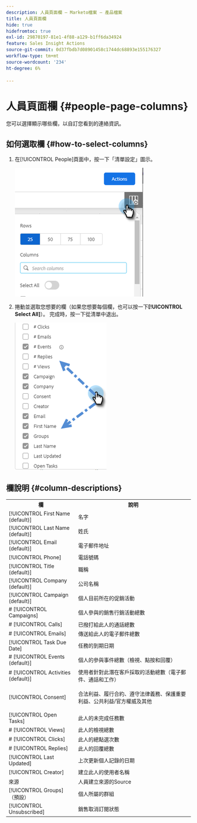 ```yaml
---
description: 人員頁面欄 — Marketo檔案 — 產品檔案
title: 人員頁面欄
hide: true
hidefromtoc: true
exl-id: 29870197-81e1-4f88-a129-b1ff6da34924
feature: Sales Insight Actions
source-git-commit: 0d37fbdb7d08901458c1744dc68893e155176327
workflow-type: tm+mt
source-wordcount: '234'
ht-degree: 6%

---
```


# 人員頁面欄 {#people-page-columns}

您可以選擇顯示哪些欄，以自訂您看到的連絡資訊。

## 如何選取欄 {#how-to-select-columns}

1. 在[!UICONTROL People]頁面中，按一下「清單設定」圖示。

   ![](assets/people-page-columns-1.png)

1. 捲動並選取您想要的欄（如果您想要每個欄，也可以按一下&#x200B;**[!UICONTROL Select All]**）。 完成時，按一下從清單中退出。

   ![](assets/people-page-columns-2.png)

## 欄說明 {#column-descriptions}

<table> 
 <colgroup> 
  <col> 
  <col> 
 </colgroup> 
 <tbody> 
  <tr> 
   <th>欄</th> 
   <th>說明</th> 
  </tr> 
  <tr> 
   <td>[!UICONTROL First Name (default)]</td> 
   <td>名字</td> 
  </tr> 
  <tr> 
   <td>[!UICONTROL Last Name (default)]</td> 
   <td>姓氏</td> 
  </tr> 
  <tr> 
   <td colspan="1">[!UICONTROL Email (default)]</td> 
   <td colspan="1">電子郵件地址</td> 
  </tr> 
  <tr> 
   <td colspan="1">[!UICONTROL Phone]</td> 
   <td colspan="1">電話號碼</td> 
  </tr> 
  <tr> 
   <td colspan="1">[!UICONTROL Title (default)]</td> 
   <td colspan="1">職稱</td> 
  </tr> 
  <tr> 
   <td>[!UICONTROL Company (default)]</td> 
   <td>公司名稱</td> 
  </tr> 
  <tr> 
   <td>[!UICONTROL Campaign (default)]</td> 
   <td>個人目前所在的促銷活動</td> 
  </tr> 
  <tr> 
   <td># [!UICONTROL Campaigns]</td> 
   <td>個人參與的銷售行銷活動總數</td> 
  </tr> 
  <tr> 
   <td># [!UICONTROL Calls]</td> 
   <td>已撥打給此人的通話總數</td> 
  </tr> 
  <tr> 
   <td># [!UICONTROL Emails]</td> 
   <td>傳送給此人的電子郵件總數</td> 
  </tr> 
  <tr> 
   <td>[!UICONTROL Task Due Date]</td> 
   <td>任務的到期日期</td> 
  </tr> 
  <tr> 
   <td># [!UICONTROL Events (default)]</td> 
   <td>個人的參與事件總數（檢視、點按和回覆）</td> 
  </tr> 
  <tr> 
   <td># [!UICONTROL Activities (default)]</td> 
   <td>使用者針對此潛在客戶採取的活動總數（電子郵件、通話和工作）</td> 
  </tr> 
  <tr> 
   <td>[!UICONTROL Consent]</td> 
   <td><p>合法利益、履行合約、遵守法律義務、保護重要利益、公共利益/官方權威及其他</p></td> 
  </tr> 
  <tr> 
   <td>[!UICONTROL Open Tasks]</td> 
   <td>此人的未完成任務數</td> 
  </tr> 
  <tr> 
   <td># [!UICONTROL Views]</td> 
   <td>此人的檢視總數</td> 
  </tr> 
  <tr> 
   <td># [!UICONTROL Clicks]</td> 
   <td>此人的總點選次數</td> 
  </tr> 
  <tr> 
   <td># [!UICONTROL Replies]</td> 
   <td>此人的回覆總數</td> 
  </tr> 
  <tr> 
   <td>[!UICONTROL Last Updated]</td> 
   <td>上次更新個人記錄的日期</td> 
  </tr> 
  <tr> 
   <td>[!UICONTROL Creator]</td> 
   <td>建立此人的使用者名稱</td> 
  </tr> 
  <tr> 
   <td>來源</td> 
   <td>人員建立來源的Source</td> 
  </tr> 
  <tr> 
   <td>[!UICONTROL Groups] （預設）</td> 
   <td>個人所屬的群組</td> 
  </tr> 
  <tr> 
   <td colspan="1">[!UICONTROL Unsubscribed]</td> 
   <td colspan="1">銷售取消訂閱狀態</td> 
  </tr> 
 </tbody> 
</table>
